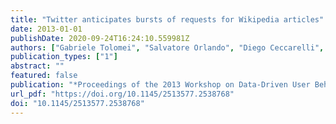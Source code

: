 ```yaml
---
title: "Twitter anticipates bursts of requests for Wikipedia articles"
date: 2013-01-01
publishDate: 2020-09-24T16:24:10.559981Z
authors: ["Gabriele Tolomei", "Salvatore Orlando", "Diego Ceccarelli", "Claudio Lucchese"]
publication_types: ["1"]
abstract: ""
featured: false
publication: "*Proceedings of the 2013 Workshop on Data-Driven User Behavioral Modelling and Mining from Social Media, DUBMOD@CIKM 2013 San Francisco, CA, USA, October 28, 2013*"
url_pdf: "https://doi.org/10.1145/2513577.2538768"
doi: "10.1145/2513577.2538768"
---
```



